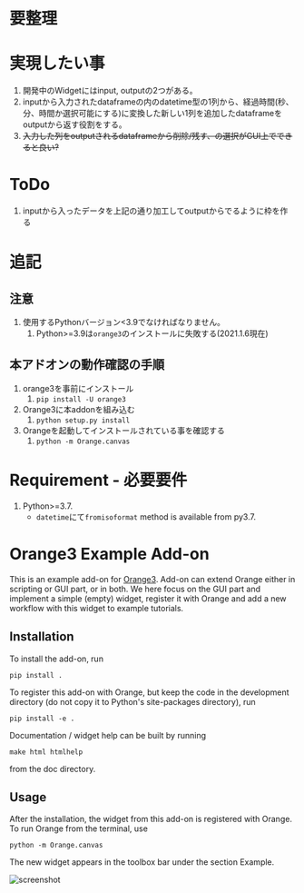# 要整理

# 実現したい事
1. 開発中のWidgetにはinput, outputの2つがある。
2. inputから入力されたdataframeの内のdatetime型の1列から、経過時間(秒、分、時間か選択可能にする)に変換した新しい1列を追加したdataframeをoutputから返す役割をする。
3. ~~入力した列をoutputされるdataframeから削除/残す、の選択がGUI上でできると良い?~~

# ToDo
1. inputから入ったデータを上記の通り加工してoutputからでるように枠を作る

# 追記
## 注意
1. 使用するPythonバージョン<3.9でなければなりません。
   1. Python>=3.9は`orange3`のインストールに失敗する(2021.1.6現在)

## 本アドオンの動作確認の手順
1. orange3を事前にインストール
   1. `pip install -U orange3`
2. Orange3に本addonを組み込む
   1. `python setup.py install`
3. Orangeを起動してインストールされている事を確認する
   1. `python -m Orange.canvas`

# Requirement - 必要要件
1. Python>=3.7.
   - `datetime`にて`fromisoformat` method is available from py3.7.

Orange3 Example Add-on
======================

This is an example add-on for [Orange3](http://orange.biolab.si). Add-on can extend Orange either 
in scripting or GUI part, or in both. We here focus on the GUI part and implement a simple (empty) widget,
register it with Orange and add a new workflow with this widget to example tutorials.

Installation
------------

To install the add-on, run

    pip install .

To register this add-on with Orange, but keep the code in the development directory (do not copy it to 
Python's site-packages directory), run

    pip install -e .

Documentation / widget help can be built by running

    make html htmlhelp

from the doc directory.

Usage
-----

After the installation, the widget from this add-on is registered with Orange. To run Orange from the terminal,
use

    python -m Orange.canvas

The new widget appears in the toolbox bar under the section Example.

![screenshot](https://github.com/biolab/orange3-example-addon/blob/master/screenshot.png)
